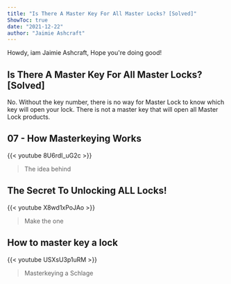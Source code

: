```yaml
---
title: "Is There A Master Key For All Master Locks? [Solved]"
ShowToc: true 
date: "2021-12-22"
author: "Jaimie Ashcraft" 
---
```


Howdy, iam Jaimie Ashcraft, Hope you're doing good!
## Is There A Master Key For All Master Locks? [Solved]
No. Without the key number, there is no way for Master Lock to know which key will open your lock. There is not a master key that will open all Master Lock products.

## 07 - How Masterkeying Works
{{< youtube 8U6rdI_uG2c >}}
>The idea behind 

## The Secret To Unlocking ALL Locks!
{{< youtube X8wd1xPoJAo >}}
>Make the one 

## How to master key a lock
{{< youtube USXsU3p1uRM >}}
>Masterkeying a Schlage 

